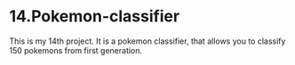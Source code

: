 # 14.Pokemon-classifier

This is my 14th project. It is a pokemon classifier, that allows you to classify 150 pokemons from first generation.
